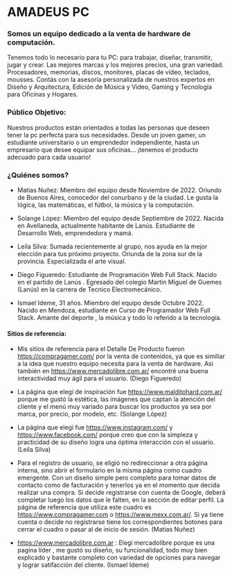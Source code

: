 # AMADEUS PC

 ### Somos un equipo dedicado a la venta de hardware de computación.
Tenemos todo lo necesario para tu PC: para trabajar, diseñar, transmitir, jugar y crear.
Las mejores marcas y los mejores precios, una gran variedad. Procesadores, memorias, discos, monitores, placas de vídeo, teclados, mousses. 
Contás con la asesoría personalizada de nuestros expertos en Diseño y Arquitectura, Edición de Música y Video, Gaming y Tecnología para Oficinas y Hogares.

### Público Objetivo:
 Nuestros productos están orientados a todas las personas que deseen tener la pc perfecta para sus necesidades. Desde un joven gamer, un estudiante universitario o un emprendedor independiente, hasta un empresario que desee equipar sus oficinas… ¡tenemos el producto adecuado para cada usuario!

### ¿Quiénes somos?


- Matias Nuñez: Miembro del equipo desde Noviembre de 2022.
Oriundo de Buenos Aires, conocedor del conurbano y de la ciudad.
Le gusta la lógica, las matemáticas, el fútbol, la música y la computación.

- Solange López: Miembro del equipo desde Septiembre de 2022.
Nacida en Avellaneda, actualmente habitante de Lanús.
Estudiante de Desarrollo Web, emprendedora y mamá.

- Leila Silva: Sumada recientemente al grupo, nos ayuda en la mejor elección para tus próximo proyecto. Oriunda de la zona sur de la provincia. Especializada  el arte visual.

- Diego Figueredo: Estudiante de Programación Web Full Stack. Nacido en el partido de Lanús . Egresado del colegio Martin Miguel de Guemes (Lanús) en la carrera de Tecnico Electromecánico.

- Ismael Ideme, 31 años. Miembro del equipo desde Octubre 2022.
Nacido en Mendoza, estudiante en Curso de Programador Web Full Stack.
Amante del deporte , la música y todo lo referido a la tecnología.

#### Sitios de referencia: 

- Mis sitios de referencia para el Detalle De Producto fueron https://compragamer.com/ por la venta de contenidos, ya que es similiar a la idea que nuestro equipo necesita para la venta de hardware. Asi también en https://www.mercadolibre.com.ar/ encontré una buena interactividad muy ágil para el usuario. (Diego Figueredo)

- La página que elegí de inspiración fue https://www.malditohard.com.ar/ porque me gustó la estética, las imágenes que captan la atención del cliente y el menú muy variado para buscar los productos ya sea por marca, por precio, por modelo, etc. (Solange López)

- La página que elegí fue https://www.instagram.com/ y https://www.facebook.com/ porque creo que con la simpleza y practicidad de su diseño logra una óptima interacción con el usuario. (Leila Silva)

- Para el registro de usuario, se eligió no redireccionar a otra página interna, sino abrir el formulario en la misma página como cuadro emergente. Con un diseño simple pero completo para tomar datos de contacto como de facturación y tenerlos ya en el momento que decida realizar una compra. Si decide registrarse con cuenta de Google, deberá completar luego los datos que le falten, en la sección de editar perfil. La página de referencia que utiliza este cuadro es https://www.compragamer.com o https://www.mexx.com.ar/. Si ya tiene cuenta o decide no registrarse tiene los correspondientes botones para cerrar el cuadro o pasar al de inicio de sesión. (Matias Nuñez)

- https://www.mercadolibre.com.ar : Elegí mercadolibre porque es una pagina líder , me gustó su diseño, su funcionalidad,
todo muy bien explicado y bastante completo con variedad de opciones para navegar y lograr satifacción del cliente. (Ismael Ideme)